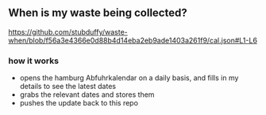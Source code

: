## When is my waste being collected?
  https://github.com/stubduffy/waste-when/blob/f56a3e4366e0d88b4d14eba2eb9ade1403a261f9/cal.json#L1-L6
  
  ### how it works
  - opens the hamburg Abfuhrkalendar on a daily basis, and fills in my details to see the latest dates
  - grabs the relevant dates and stores them
  - pushes the update back to this repo
  
